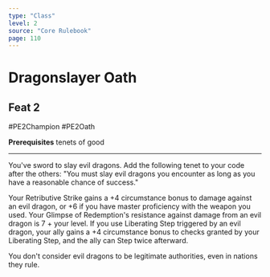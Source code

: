 ```yaml
---
type: "Class"
level: 2
source: "Core Rulebook"
page: 110
---
```

# Dragonslayer Oath
## Feat 2
#PE2Champion #PE2Oath

**Prerequisites** tenets of good

---
You've sword to slay evil dragons. Add the following tenet to your code after the others: "You must slay evil dragons you encounter as long as you have a reasonable chance of success."

Your Retributive Strike gains a +4 circumstance bonus to damage against an evil dragon, or +6 if you have master proficiency with the weapon you used. Your Glimpse of Redemption's resistance against damage from an evil dragon is 7 + your level. If you use Liberating Step triggered by an evil dragon, your ally gains a +4 circumstance bonus to checks granted by your Liberating Step, and the ally can Step twice afterward.

You don't consider evil dragons to be legitimate authorities, even in nations they rule.